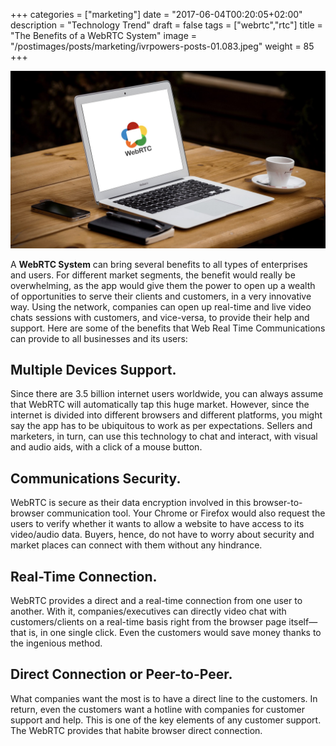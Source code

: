 +++
categories = ["marketing"]
date = "2017-06-04T00:20:05+02:00"
description = "Technology Trend"
draft = false
tags = ["webrtc","rtc"]
title = "The Benefits of a WebRTC System"
image = "/postimages/posts/marketing/ivrpowers-posts-01.083.jpeg"
weight = 85
+++

![WebRTC Laptop](/postimages/posts/marketing/ivrpowers-posts-01.083.jpeg)

A **WebRTC System** can bring several benefits to all types of enterprises and users. For different market segments, the benefit would really be overwhelming, as the app would give them the power to open up a wealth of opportunities to serve their clients and customers, in a very innovative way. Using the network, companies can open up real-time and live video chats sessions with customers, and vice-versa, to provide their help and support. Here are some of the benefits that Web Real Time Communications can provide to all businesses and its users:

## Multiple Devices Support.
Since there are 3.5 billion internet users worldwide, you can always assume that WebRTC will automatically tap this huge market. However, since the internet is divided into different browsers and different platforms, you might say the app has to be ubiquitous to work as per expectations. Sellers and marketers, in turn, can use this technology to chat and interact, with visual and audio aids, with a click of a mouse button. 

## Communications Security.
WebRTC is secure as their data encryption involved in this browser-to-browser communication tool. Your Chrome or Firefox would also request the users to verify whether it wants to allow a website to have access to its video/audio data. Buyers, hence, do not have to worry about security and market places can connect with them without any hindrance.

## Real-Time Connection.
WebRTC provides a direct and a real-time connection from one user to another. With it, companies/executives can directly video chat with customers/clients on a real-time basis right from the browser page itself—that is, in one single click. Even the customers would save money thanks to the ingenious method.

## Direct Connection or Peer-to-Peer.
What companies want the most is to have a direct line to the customers. In return, even the customers want a hotline with companies for customer support and help. This is one of the key elements of any customer support. The WebRTC provides that habite browser direct connection.